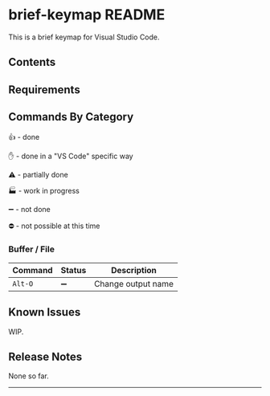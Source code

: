 # brief-keymap README

This is a brief keymap for Visual Studio Code.

## Contents

## Requirements

## Commands By Category
:thumbsup: - done

:hand: - done in a "VS Code" specific way

:warning: - partially done

:factory: - work in progress

:heavy_minus_sign: - not done

:no_entry: - not possible at this time

### Buffer / File
| Command | Status | Description|
|---------|--------|------------|
| `Alt-O`|:heavy_minus_sign:|Change output name|


## Known Issues

WIP.

## Release Notes

None so far.

-----------------------------------------------------------------------------------------------------------
